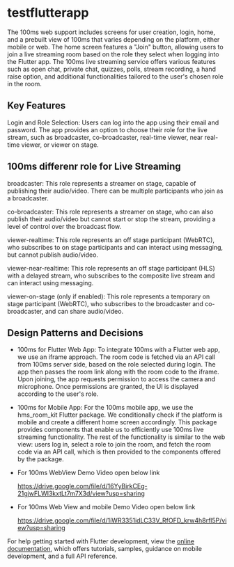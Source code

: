 # testflutterapp
The 100ms web support includes screens for user creation, login, home, and a prebuilt view  of 100ms that varies depending on the platform, either mobile or web. The home screen features a "Join" button, allowing users to join a live streaming room based on the role they select when logging into the Flutter app. The 100ms live streaming service offers various features such as open chat, private chat, quizzes, polls, stream recording, a hand raise option, and additional functionalities tailored to the user's chosen role in the room.
## Key Features
Login and Role Selection: Users can log into the app using their email and password. The app provides an option to choose their role for the live stream, such as broadcaster, co-broadcaster, real-time viewer, near real-time viewer, or viewer on stage.

## 100ms differenr role for Live Streaming
 broadcaster: This role represents a streamer on stage, capable of publishing their audio/video. There can be multiple participants who join as a broadcaster.
 
 co-broadcaster: This role represents a streamer on stage, who can also publish their audio/video but cannot start or stop the stream, providing a level of control over the broadcast 
 flow.
 
viewer-realtime: This role represents an off stage participant (WebRTC), who subscribes to on stage participants and can interact using messaging, but cannot publish audio/video.

viewer-near-realtime: This role represents an off stage participant (HLS) with a delayed stream, who subscribes to the composite live stream and can interact using messaging.

viewer-on-stage (only if enabled): This role represents a temporary on stage participant (WebRTC), who subscribes to the broadcaster and co-broadcaster, and can share audio/video.


## Design Patterns and Decisions
- 100ms for Flutter Web App: To integrate 100ms with a Flutter web app, we use an iframe approach. The room code is fetched via an API call from 100ms server side, based on the role selected during login. The app then passes the room link along with the room code to the iframe. Upon joining, the app requests permission to access the camera and microphone. Once permissions are granted, the UI is displayed according to the user's role.
- 100ms for Mobile App: For the 100ms mobile app, we use the hms_room_kit Flutter package. We conditionally check if the      platform is mobile and create a different home screen accordingly. This package provides components that enable us to efficiently use 100ms live streaming functionality. The rest of the functionality is similar to the web view: users log in, select a role to join the room, and fetch the room code via an API call, which is then provided to the components offered by the package.

- For 100ms WebView Demo Video open below link
  
  https://drive.google.com/file/d/16YyBirkCEg-21gjwFLWI3kxtLt7m7X3d/view?usp=sharing

- For 100ms Web View and mobile Demo Video open below link
    
  https://drive.google.com/file/d/1iWR3351idLC33V_RfOFD_krw4h8rfl5P/view?usp=sharing
  
  


For help getting started with Flutter development, view the
[online documentation](https://docs.flutter.dev/), which offers tutorials,
samples, guidance on mobile development, and a full API reference.
